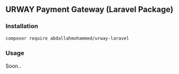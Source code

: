 ## URWAY Payment Gateway (Laravel Package)

### Installation

```bash
composer require abdallahmohammed/urway-laravel
```

### Usage

Soon..